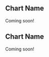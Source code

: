 <!-- --8<-- [start:usage] -->
## Chart Name
Coming soon!
<!-- ### Simple
=== "dx"

    ```python
    dx.dataprism(df, ...)
    ```
    ![](../screenshots/plotting_dataprism_simple1.png)

=== "pd.options.plotting.backend = 'dx'"

    !!! info "Make sure you [enable `dx` as a pandas plotting backend](../plotting/overview.md#enabling-pandas-plotting-backend) first."

    ```python
    df.plot(kind='dataprism', x='keyword_column', y='integer_column')
    ```
    ![](../screenshots/plotting_dataprism_simple1_pd.png)

### Customized

=== "dx"

    ```python
    dx.dataprism(
        df, 
        ...
    )
    ```
    ![](../screenshots/plotting_dataprism_custom1.png)

=== "pd.options.plotting.backend = 'dx'"

    !!! info "Make sure you [enable `dx` as a pandas plotting backend](../plotting/overview.md#enabling-pandas-plotting-backend) first."

    ```python
    df.plot(
        kind='dataprism',
        ...
    )
    ```
    ![](../screenshots/plotting_dataprism_custom1_pd.png) -->

<!-- --8<-- [end:usage] -->

<!-- --8<-- [start:ref] -->
## Chart Name
Coming soon!
<!-- ::: src.dx.plotting.dex.dataprism -->
<!-- --8<-- [end:ref] -->
